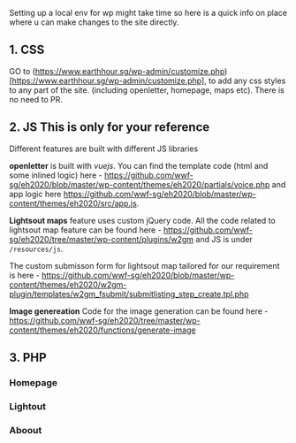 Setting up a local env for wp might take time so here is a quick info on place where u can make changes to the site directly.

## 1. CSS
 
GO to (https://www.earthhour.sg/wp-admin/customize.php)[https://www.earthhour.sg/wp-admin/customize.php], to add any css styles to any part of the site. (including openletter, homepage, maps etc). There is no need to PR.


## 2. JS **This is only for your reference**

Different features are built with different JS libraries

**openletter** is built with *vuejs*. You can find the template code (html and some inlined logic) here - https://github.com/wwf-sg/eh2020/blob/master/wp-content/themes/eh2020/partials/voice.php and app logic here https://github.com/wwf-sg/eh2020/blob/master/wp-content/themes/eh2020/src/app.js. 


**Lightsout maps** feature uses custom jQuery code.
All the code related to lightsout map feature can be found here - https://github.com/wwf-sg/eh2020/tree/master/wp-content/plugins/w2gm and JS is under `/resources/js`. 

The custom submisson form for lightsout map tailored for our requirement is here - https://github.com/wwf-sg/eh2020/blob/master/wp-content/themes/eh2020/w2gm-plugin/templates/w2gm_fsubmit/submitlisting_step_create.tpl.php

**Image genereation** 
Code for the image generation can be found here - https://github.com/wwf-sg/eh2020/tree/master/wp-content/themes/eh2020/functions/generate-image


## 3. PHP

### Homepage

### Lightout

### Aboout




